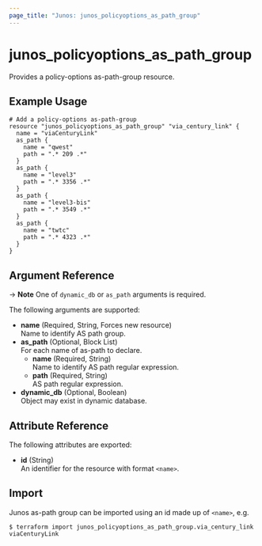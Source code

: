 ```yaml
---
page_title: "Junos: junos_policyoptions_as_path_group"
---
```


# junos_policyoptions_as_path_group

Provides a policy-options as-path-group resource.

## Example Usage

```hcl
# Add a policy-options as-path-group
resource "junos_policyoptions_as_path_group" "via_century_link" {
  name = "viaCenturyLink"
  as_path {
    name = "qwest"
    path = ".* 209 .*"
  }
  as_path {
    name = "level3"
    path = ".* 3356 .*"
  }
  as_path {
    name = "level3-bis"
    path = ".* 3549 .*"
  }
  as_path {
    name = "twtc"
    path = ".* 4323 .*"
  }
}
```

## Argument Reference

-> **Note**
  One of `dynamic_db` or `as_path` arguments is required.

The following arguments are supported:

- **name** (Required, String, Forces new resource)  
  Name to identify AS path group.
- **as_path** (Optional, Block List)  
  For each name of as-path to declare.
  - **name** (Required, String)  
    Name to identify AS path regular expression.
  - **path** (Required, String)  
    AS path regular expression.
- **dynamic_db** (Optional, Boolean)  
  Object may exist in dynamic database.

## Attribute Reference

The following attributes are exported:

- **id** (String)  
  An identifier for the resource with format `<name>`.

## Import

Junos as-path group can be imported using an id made up of `<name>`, e.g.

```shell
$ terraform import junos_policyoptions_as_path_group.via_century_link viaCenturyLink
```
